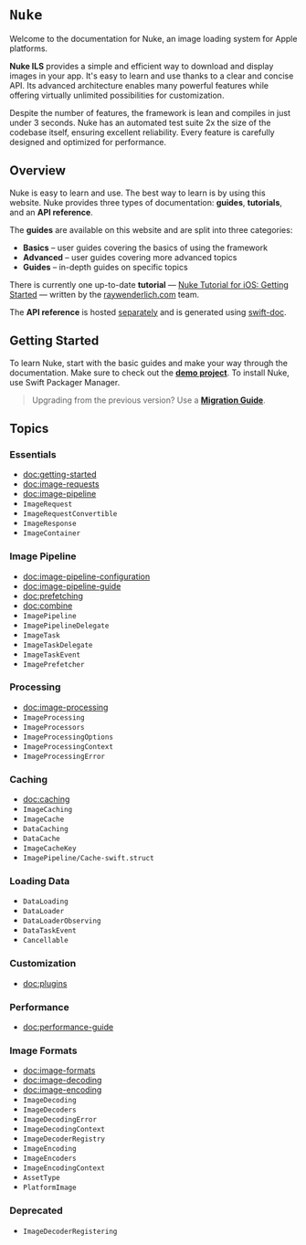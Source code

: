 # ``Nuke``

Welcome to the documentation for Nuke, an image loading system for Apple platforms.

**Nuke ILS** provides a simple and efficient way to download and display images in your app. It's easy to learn and use thanks to a clear and concise API. Its advanced architecture enables many powerful features while offering virtually unlimited possibilities for customization.

Despite the number of features, the framework is lean and compiles in just under 3 seconds. Nuke has an automated test suite 2x the size of the codebase itself, ensuring excellent reliability. Every feature is carefully designed and optimized for performance.

## Overview

Nuke is easy to learn and use. The best way to learn is by using this website. Nuke provides three types of documentation: **guides**, **tutorials**, and an **API reference**.

The **guides** are available on this website and are split into three categories:

- **Basics** – user guides covering the basics of using the framework
- **Advanced** – user guides covering more advanced topics
- **Guides** – in-depth guides on specific topics

There is currently one up-to-date **tutorial** — [Nuke Tutorial for iOS: Getting Started](https://www.raywenderlich.com/11070743-nuke-tutorial-for-ios-getting-started) — written by the [raywenderlich.com](https://www.raywenderlich.com) team.

The **API reference** is hosted [separately](https://kean-org.github.io/docs/nuke/reference/10.2.0/) and is generated using [swift-doc](https://github.com/SwiftDocOrg/swift-doc).

## Getting Started

To learn Nuke, start with the basic guides and make your way through the documentation. Make sure to check out the [**demo project**](https://github.com/kean/NukeDemo). To install Nuke, use Swift Packager Manager.

> Upgrading from the previous version? Use a [**Migration Guide**](https://github.com/kean/Nuke/blob/10.0.0/Documentation/Migrations).

## Topics

### Essentials

- <doc:getting-started>
- <doc:image-requests>
- <doc:image-pipeline>
- ``ImageRequest``
- ``ImageRequestConvertible``
- ``ImageResponse``
- ``ImageContainer``

### Image Pipeline

- <doc:image-pipeline-configuration>
- <doc:image-pipeline-guide>
- <doc:prefetching>
- <doc:combine>
- ``ImagePipeline``
- ``ImagePipelineDelegate``
- ``ImageTask``
- ``ImageTaskDelegate``
- ``ImageTaskEvent``
- ``ImagePrefetcher``

### Processing

- <doc:image-processing>
- ``ImageProcessing``
- ``ImageProcessors``
- ``ImageProcessingOptions``
- ``ImageProcessingContext``
- ``ImageProcessingError``

### Caching

- <doc:caching>
- ``ImageCaching``
- ``ImageCache``
- ``DataCaching``
- ``DataCache``
- ``ImageCacheKey``
- ``ImagePipeline/Cache-swift.struct``

### Loading Data

- ``DataLoading``
- ``DataLoader``
- ``DataLoaderObserving``
- ``DataTaskEvent``
- ``Cancellable``

### Customization

- <doc:plugins>

### Performance

- <doc:performance-guide>

### Image Formats

- <doc:image-formats>
- <doc:image-decoding>
- <doc:image-encoding>
- ``ImageDecoding``
- ``ImageDecoders``
- ``ImageDecodingError``
- ``ImageDecodingContext``
- ``ImageDecoderRegistry``
- ``ImageEncoding``
- ``ImageEncoders``
- ``ImageEncodingContext``
- ``AssetType``
- ``PlatformImage``

### Deprecated

- ``ImageDecoderRegistering``
